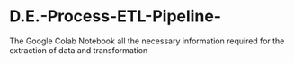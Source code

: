 # D.E.-Process-ETL-Pipeline-
 
The Google Colab Notebook all the necessary information required for the extraction of data and transformation 
